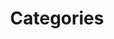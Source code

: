 ---
layout: categories
permalink: /categories/
title: "Categories"
author_profile: true
redirect_from:
- /categories/
---